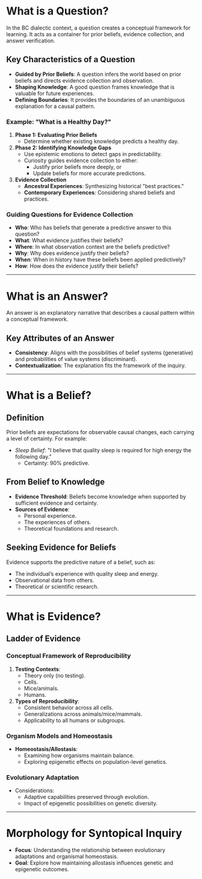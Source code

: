 # What is a Question?

In the BC dialectic context, a question creates a conceptual framework for learning. It acts as a container for prior beliefs, evidence collection, and answer verification.

## Key Characteristics of a Question

- **Guided by Prior Beliefs**: A question infers the world based on prior beliefs and directs evidence collection and observation.
- **Shaping Knowledge**: A good question frames knowledge that is valuable for future experiences.
- **Defining Boundaries**: It provides the boundaries of an unambiguous explanation for a causal pattern.

### Example: "What is a Healthy Day?"

1. **Phase 1: Evaluating Prior Beliefs**
   - Determine whether existing knowledge predicts a healthy day.
2. **Phase 2: Identifying Knowledge Gaps**
   - Use epistemic emotions to detect gaps in predictability.
   - Curiosity guides evidence collection to either:
     - Justify prior beliefs more deeply, or
     - Update beliefs for more accurate predictions.
3. **Evidence Collection**
   - **Ancestral Experiences**: Synthesizing historical "best practices."
   - **Contemporary Experiences**: Considering shared beliefs and practices.

### Guiding Questions for Evidence Collection

- **Who**: Who has beliefs that generate a predictive answer to this question?
- **What**: What evidence justifies their beliefs?
- **Where**: In what observation context are the beliefs predictive?
- **Why**: Why does evidence justify their beliefs?
- **When**: When in history have these beliefs been applied predictively?
- **How**: How does the evidence justify their beliefs?

---

# What is an Answer?

An answer is an explanatory narrative that describes a causal pattern within a conceptual framework. 

## Key Attributes of an Answer

- **Consistency**: Aligns with the possibilities of belief systems (generative) and probabilities of value systems (discriminant).
- **Contextualization**: The explanation fits the framework of the inquiry.

---

# What is a Belief?

## Definition

Prior beliefs are expectations for observable causal changes, each carrying a level of certainty. For example:

- *Sleep Belief*: "I believe that quality sleep is required for high energy the following day."  
  - Certainty: 90% predictive.

## From Belief to Knowledge

- **Evidence Threshold**: Beliefs become knowledge when supported by sufficient evidence and certainty.
- **Sources of Evidence**:
  - Personal experience.
  - The experiences of others.
  - Theoretical foundations and research.

## Seeking Evidence for Beliefs

Evidence supports the predictive nature of a belief, such as:

- The individual’s experience with quality sleep and energy.
- Observational data from others.
- Theoretical or scientific research.

---

# What is Evidence?

## Ladder of Evidence

### Conceptual Framework of Reproducibility

1. **Testing Contexts**:
   - Theory only (no testing).
   - Cells.
   - Mice/animals.
   - Humans.
2. **Types of Reproducibility**:
   - Consistent behavior across all cells.
   - Generalizations across animals/mice/mammals.
   - Applicability to all humans or subgroups.

### Organism Models and Homeostasis

- **Homeostasis/Allostasis**:
  - Examining how organisms maintain balance.
  - Exploring epigenetic effects on population-level genetics.

### Evolutionary Adaptation

- Considerations:
  - Adaptive capabilities preserved through evolution.
  - Impact of epigenetic possibilities on genetic diversity.

---

# Morphology for Syntopical Inquiry

- **Focus**: Understanding the relationship between evolutionary adaptations and organismal homeostasis.
- **Goal**: Explore how maintaining allostasis influences genetic and epigenetic outcomes.

